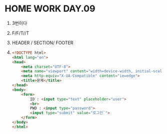 

# HOME WORK DAY.09

1. 3번이다

2. F/F/T//T

3. HEADER / SECTION/ FOOTER

4. ```html
   <!DOCTYPE html>
   <html lang="en">
   <head>
       <meta charset="UTF-8">
       <meta name="viewport" content="width=device-width, initial-scale=1.0">
       <meta http-equiv="X-UA-Compatible" content="ie=edge">
       <title>문제</title>
   </head>
   <body>
       <form>
           ID : <input type="text" placeholder="user">
           <br>
           PWD : <input type="password">
           <input type="submit" value="로그인`">
       </form>
   </body>
   </html>
   ```

